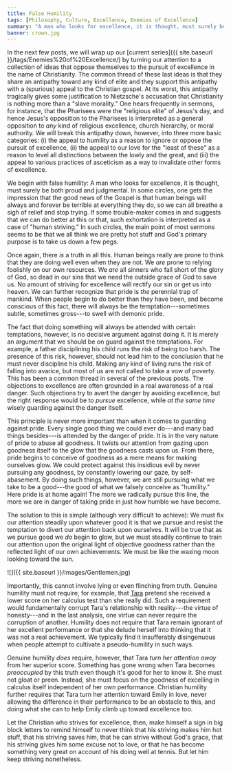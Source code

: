 ```yaml
---
title: False Humility
tags: [Philosophy, Culture, Excellence, Enemies of Excellence]
summary: "A man who looks for excellence, it is thought, must surely be both proud and judgmental.  In some circles, one gets the impression that the good news of the Gospel is that human beings will always and forever be terrible at everything they do, so we can all breathe a sigh of relief and stop trying.  If some trouble-maker comes in and suggests that we can do better at this or that, such exhortation is interpreted as a case of 'human striving.'"
banner: crown.jpg
---
```



In the next few posts, we will wrap up our [current series]({{ site.baseurl }}/tags/Enemies%20of%20Excellence/) by turning our attention to a collection of ideas that oppose themselves to the pursuit of excellence in the name of Christianity.  The common thread of these last ideas is that they share an antipathy toward any kind of elite and they support this antipathy with a (spurious) appeal to the Christian gospel.  At its worst, this antipathy tragically gives some justification to Nietzsche's accusation that Christianity is nothing more than a "slave morality."  One hears frequently in sermons, for instance, that the Pharisees were the "religious elite" of Jesus's day, and hence Jesus's opposition to the Pharisees is interpreted as a general opposition to *any* kind of religious excellence, church hierarchy, or moral authority.  We will break this antipathy down, however, into three more basic categories: (i) the appeal to humility as a reason to ignore or oppose the pursuit of excellence, (ii) the appeal to our love for the "least of these" as a reason to level all distinctions between the lowly and the great, and (iii) the appeal to various practices of asceticism as a way to invalidate other forms of excellence.

We begin with false humility: A man who looks for excellence, it is thought, must surely be both proud and judgmental.  In some circles, one gets the impression that the good news of the Gospel is that human beings will always and forever be terrible at everything they do, so we can all breathe a sigh of relief and stop trying.  If some trouble-maker comes in and suggests that we can do better at this or that, such exhortation is interpreted as a case of "human striving."  In such circles, the main point of most sermons seems to be that we all think we are pretty hot stuff and God's primary purpose is to take us down a few pegs.<!--more-->

Once again, there *is* a truth in all this.  Human beings really are prone to think that they are doing well even when they are not.  We *are* prone to relying foolishly on our own resources.  We *are* all sinners who fall short of the glory of God, so dead in our sins that we need the outside grace of God to save us.  No amount of striving for excellence will rectify our sin or get us into heaven.  We can further recognize that pride is *the* perennial trap of mankind.  When people begin to do better than they have been, and become conscious of this fact, there will always be the temptation---sometimes subtle, sometimes gross---to swell with demonic pride.

The fact that doing something will always be attended with certain temptations, however, is no decisive argument against doing it.  It is merely an argument that we should be on guard against the temptations.  For example, a father disciplining his child runs the risk of being too harsh.  The presence of this risk, however, should not lead him to the conclusion that he must never discipline his child.  Making any kind of living runs the risk of falling into avarice, but most of us are not called to take a vow of poverty.  This has been a common thread in several of the previous posts.  The objections to excellence are often grounded in a real awareness of a real danger.  Such objections try to avert the danger by avoiding excellence, but the right response would be to *pursue* excellence, while *at the same time* wisely guarding against the danger itself.

This principle is never more important than when it comes to guarding against pride.  Every single good thing we could ever do---and many bad things besides---is attended by the danger of pride.  It is in the very nature of pride to abuse all goodness.  It twists our attention from gazing upon goodness itself to the glow that the goodness casts upon us.  From there, pride begins to conceive of goodness as a mere means for making ourselves glow.  We could protect against this insidious evil by never pursuing any goodness, by constantly lowering our gaze, by self-abasement.  By doing such things, however, we are still pursuing what we take to be a good---the good of what we falsely conceive as "humility."  Here pride is at home again!  The more we radically pursue this line, the more we are in danger of taking pride in just how humble we have become.

The solution to this is simple (although very difficult to achieve): We must fix our attention steadily upon whatever good it is that we pursue and resist the temptation to divert our attention back upon ourselves.  It will be true that as we pursue good we *do* begin to glow, but we must steadily continue to train our attention upon the original light of objective goodness rather than the reflected light of our own achievements.  We must be like the waxing moon looking toward the sun.

![]({{ site.baseurl }}/images/Gentlemen.jpg)

Importantly, this cannot involve lying or even flinching from truth.  Genuine humility must not require, for example, that [Tara](https://www.dtsheffler.com/notebook/2023-02-10-self-acceptance/) pretend she received a lower score on her calculus test than she really did.  Such a requirement would fundamentally corrupt Tara's relationship with reality---the virtue of honesty---and in the last analysis, one virtue can never require the corruption of another.  Humility does not require that Tara remain ignorant of her excellent performance or that she delude herself into thinking that it was not a real achievement.  We typically find it insufferably disingenuous when people attempt to cultivate a pseudo-humility in such ways.

Genuine humility *does* require, however, that Tara *turn her attention away* from her superior score.  Something has gone wrong when Tara becomes *preoccupied* by this truth even though it's good for her to know it.  She must not gloat or preen.  Instead, she must focus on the goodness of excelling in calculus itself independent of her own performance.  Christian humility further requires that Tara turn her attention toward Emily in love, never allowing the difference in their performance to be an obstacle to this, and doing what she can to help Emily climb up toward excellence too.

Let the Christian who strives for excellence, then, make himself a sign in big block letters to remind himself to never think that his striving makes him hot stuff, that his striving saves him, that he can strive without God's grace, that his striving gives him some excuse not to love, or that he has become something very great on account of his doing well at tennis.  But let him keep striving nonetheless.
